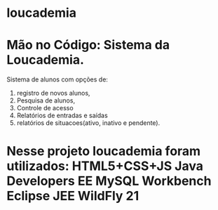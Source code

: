 # loucademia
 Mão no Código: Sistema da Loucademia.
 ==========================================================
  Sistema de alunos com opções de:
  1) registro de novos alunos, 
  2) Pesquisa de alunos,
  3) Controle de acesso
  4) Relatórios de entradas e saídas 
  5) relatórios de situacoes(ativo, inativo e pendente).
 
   Nesse projeto loucademia foram utilizados:
  HTML5+CSS+JS
  Java Developers EE
  MySQL Workbench
  Eclipse JEE
  WildFly 21
  ========================================================
 
